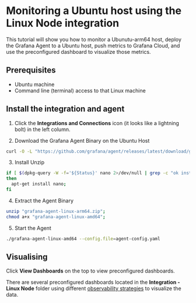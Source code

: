 # Monitoring a Ubuntu host using the Linux Node integration

This tutorial will show you how to monitor a Ubunutu-arm64 host, deploy the Grafana Agent to a Ubuntu host, push metrics to Grafana Cloud, and use the preconfigured dashboard to visualize those metrics.

## Prerequisites

- Ubuntu machine
- Command line (terminal) access to that Linux machine

## Install the integration and agent

1. Click the **Integrations and Connections** icon (it looks like a lightning bolt) in the left column.

2. Download the Grafana Agent Binary on the Ubuntu Host

```bash
curl -O -L "https://github.com/grafana/agent/releases/latest/download/grafana-agent-linux-arm64.zip";
```

3. Install Unzip

```bash
if [ $(dpkg-query -W -f='${Status}' nano 2>/dev/null | grep -c "ok installed") -eq 0 ];
then
  apt-get install nano;
fi
```

4. Extract the Agent Binary

```bash
unzip "grafana-agent-linux-arm64.zip";
chmod a+x "grafana-agent-linux-amd64";
```

5. Start the Agent

```bash
./grafana-agent-linux-amd64 --config.file=agent-config.yaml
```

## Visualising

Click **View Dashboards** on the top to view preconfigured dashboards.

There are several preconfigured dashboards located in the **Integration - Linux Node** folder using different [observability strategies](https://grafana.com/docs/grafana/latest/dashboards/build-dashboards/best-practices/#common-observability-strategies) to visualize the data. 